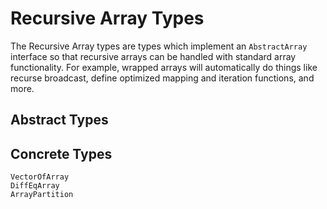 # Recursive Array Types

The Recursive Array types are types which implement an `AbstractArray` interface so
that recursive arrays can be handled with standard array functionality. For example,
wrapped arrays will automatically do things like recurse broadcast, define optimized
mapping and iteration functions, and more.

## Abstract Types

## Concrete Types

```@docs
VectorOfArray
DiffEqArray
ArrayPartition
```